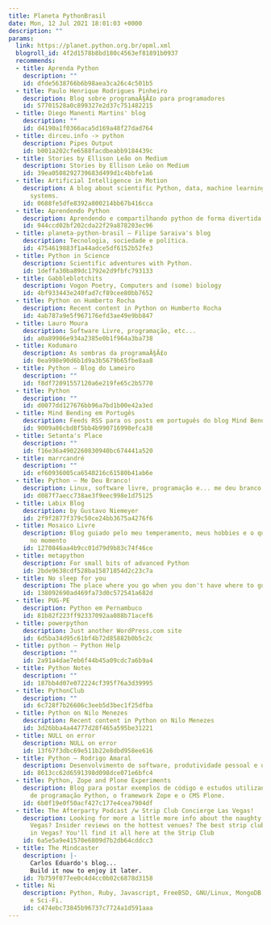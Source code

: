 ```yaml
---
title: Planeta PythonBrasil
date: Mon, 12 Jul 2021 18:01:03 +0000
description: ""
params:
  link: https://planet.python.org.br/opml.xml
  blogroll_id: 4f2d1578b8bd180c4563ef81891b0937
  recommends:
  - title: Aprenda Python
    description: ""
    id: dfde5638766b6b98aea3ca26c4c501b5
  - title: Paulo Henrique Rodrigues Pinheiro
    description: Blog sobre programaÃ§Ã£o para programadores
    id: 57701528a0c899327e2d37c751482215
  - title: Diego Manenti Martins' blog
    description: ""
    id: d4190a1f0366aca5d169a48f27dad764
  - title: dirceu.info -> python
    description: Pipes Output
    id: b001a202cfe6588facdbeabb9184439c
  - title: Stories by Ellison Leão on Medium
    description: Stories by Ellison Leão on Medium
    id: 39ea0508292739683d499d1c4bbfe1a6
  - title: Artificial Intelligence in Motion
    description: A blog about scientific Python, data, machine learning and recommender
      systems.
    id: 0688fe5dfe8392a800214bb67b416cca
  - title: Aprendendo Python
    description: Aprendendo e compartilhando python de forma divertida :)
    id: 944ccd02bf202cda22f29a878203ec96
  - title: planeta-python-brasil – Filipe Saraiva's blog
    description: Tecnologia, sociedade e política.
    id: 4754619883f1a44adce5df6152b52fe3
  - title: Python in Science
    description: Scientific adventures with Python.
    id: 1deffa30ba89dc1792e2d9fbfc793133
  - title: Gabbleblotchits
    description: Vogon Poetry, Computers and (some) biology
    id: 4bf933443e240fad7cf89cee80bb7652
  - title: Python on Humberto Rocha
    description: Recent content in Python on Humberto Rocha
    id: 4ab787a9e5f967176efd3ae49e9bb847
  - title: Lauro Moura
    description: Software Livre, programação, etc...
    id: a0a89906e934a2385e0b1f964a3ba738
  - title: Kodumaro
    description: As sombras da programaÃ§Ã£o
    id: 0ea998e90d6b1d9a3b5679b65fbe8aa8
  - title: Python – Blog do Lameiro
    description: ""
    id: f8df72091557120a6e219fe65c2b5770
  - title: Python
    description: ""
    id: d0077dd127676bb96a7bd1b00e42a3ed
  - title: Mind Bending em Portugês
    description: Feeds RSS para os posts em português do blog Mind Bending
    id: 9009a86cbd8f5bb4b990716998efca38
  - title: Setanta's Place
    description: ""
    id: f16e36a4902260830940bc674441a520
  - title: marrcandré
    description: ""
    id: ef60936005ca6540216c61580b41ab6e
  - title: Python – Me Deu Branco!
    description: Linux, software livre, programação e... me deu branco
    id: d087f7aecc738ae3f9eec998e1d75125
  - title: Labix Blog
    description: by Gustavo Niemeyer
    id: 2f9f2877f379c50ce24bb3675a4276f6
  - title: Mosaico Livre
    description: Blog guiado pelo meu temperamento, meus hobbies e o que me atrai
      no momento
    id: 1270846aa4b9cc01d79d9b83c74f46ce
  - title: metapython
    description: For small bits of advanced Python
    id: 2bde9638cdf528ba15871854d2c23c7a
  - title: No sleep for you
    description: The place where you go when you don't have where to go.
    id: 138092690ad469fa73d0c572541a682d
  - title: PUG-PE
    description: Python em Pernambuco
    id: 81b82f223ff92337092aa088b71acef6
  - title: powerpython
    description: Just another WordPress.com site
    id: 6d5ba34d95c61bf4b72d85882b0b5c2c
  - title: python – Python Help
    description: ""
    id: 2a91a4dae7eb6f44b45a09cdc7a6b9a4
  - title: Python Notes
    description: ""
    id: 187bb4d07e072224cf395f76a3d39995
  - title: PythonClub
    description: ""
    id: 6c728f7b26606c3eeb5d3bec1f25dfba
  - title: Python on Nilo Menezes
    description: Recent content in Python on Nilo Menezes
    id: 3d26bba4a44777d28f465a595be31221
  - title: NULL on error
    description: NULL on error
    id: 13f67f3dbc69e511b22e8dbd958ee616
  - title: Python – Rodrigo Amaral
    description: Desenvolvimento de software, produtividade pessoal e o mundo ao redor
    id: 8613cc62d6591398d098dce071e6bfc4
  - title: Python, Zope and Plone Experiments
    description: Blog para postar exemplos de código e estudos utilizando a linguagem
      de programação Python, o framework Zope e o CMS Plone.
    id: 6b0f19e0f50acf427c177e4cea7904df
  - title: The Afterparty Podcast /w Strip Club Concierge Las Vegas!
    description: Looking for more a little more info about the naughty side of Las
      Vegas? Insider reviews on the hottest venues? The best strip clubs worth visiting
      in Vegas? You'll find it all here at the Strip Club
    id: 6a5e5a9e41570e6809d7b2db64cddcc3
  - title: The Mindcaster
    description: |-
      Carlos Eduardo's blog...
      Build it now to enjoy it later.
    id: 7b759f077ee0c4d4cc0b02c6878d3158
  - title: Ni
    description: Python, Ruby, Javascript, FreeBSD, GNU/Linux, MongoDB, PostgreSQL
      e Sci-Fi.
    id: c474ebc73845b96737c7724a1d591aaa
---
```


